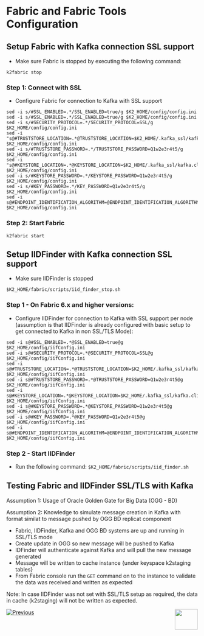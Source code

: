# Fabric and Fabric Tools Configuration  

## Setup Fabric with Kafka connection SSL support

- Make sure Fabric is stopped by executing the following command:

```k2fabric stop```

### Step 1: Connect with SSL

- Configure Fabric for connection to Kafka with SSL support

```
sed -i s/#SSL_ENABLED=.*/SSL_ENABLED=true/g $K2_HOME/config/config.ini
sed -i s/#SSL_ENABLED=.*/SSL_ENABLED=true/g $K2_HOME/config/config.ini
sed -i s/#SECURITY_PROTOCOL=.*/SECURITY_PROTOCOL=SSL/g $K2_HOME/config/config.ini
sed -i "s@#TRUSTSTORE_LOCATION=.*@TRUSTSTORE_LOCATION=$K2_HOME/.kafka_ssl/kafka.client.truststore.jks@" $K2_HOME/config/config.ini
sed -i s/#TRUSTSTORE_PASSWORD=.*/TRUSTSTORE_PASSWORD=Q1w2e3r4t5/g $K2_HOME/config/config.ini
sed -i "s@#KEYSTORE_LOCATION=.*@KEYSTORE_LOCATION=$K2_HOME/.kafka_ssl/kafka.client.keystore.jks@" $K2_HOME/config/config.ini
sed -i s/#KEYSTORE_PASSWORD=.*/KEYSTORE_PASSWORD=Q1w2e3r4t5/g $K2_HOME/config/config.ini
sed -i s/#KEY_PASSWORD=.*/KEY_PASSWORD=Q1w2e3r4t5/g $K2_HOME/config/config.ini
sed -i s@#ENDPOINT_IDENTIFICATION_ALGORITHM=@ENDPOINT_IDENTIFICATION_ALGORITHM=@g $K2_HOME/config/config.ini
```

### Step 2: Start Fabric

```k2fabric start```

 
## Setup IIDFinder with Kafka connection SSL support

- Make sure IIDFinder is stopped

```$K2_HOME/fabric/scripts/iid_finder_stop.sh```


### Step 1 - On Fabric 6.x and higher versions:

- Configure IIDFinder for connection to Kafka with SSL support per node (assumption is that IIDFinder is already configured with basic setup to get connected to Kafka in non SSL/TLS Mode):

```
sed -i s@#SSL_ENABLED=.*@SSL_ENABLED=true@g $K2_HOME/config/iifConfig.ini
sed -i s@#SECURITY_PROTOCOL=.*@SECURITY_PROTOCOL=SSL@g $K2_HOME/config/iifConfig.ini
sed -i s@#TRUSTSTORE_LOCATION=.*@TRUSTSTORE_LOCATION=$K2_HOME/.kafka_ssl/kafka.client.truststore.jks@g $K2_HOME/config/iifConfig.ini
sed -i s@#TRUSTSTORE_PASSWORD=.*@TRUSTSTORE_PASSWORD=Q1w2e3r4t5@g $K2_HOME/config/iifConfig.ini
sed -i s@#KEYSTORE_LOCATION=.*@KEYSTORE_LOCATION=$K2_HOME/.kafka_ssl/kafka.client.keystore.jks@g $K2_HOME/config/iifConfig.ini
sed -i s@#KEYSTORE_PASSWORD=.*@KEYSTORE_PASSWORD=Q1w2e3r4t5@g $K2_HOME/config/iifConfig.ini
sed -i s@#KEY_PASSWORD=.*@KEY_PASSWORD=Q1w2e3r4t5@g $K2_HOME/config/iifConfig.ini
sed -i s@#ENDPOINT_IDENTIFICATION_ALGORITHM=@ENDPOINT_IDENTIFICATION_ALGORITHM=@g $K2_HOME/config/iifConfig.ini
```

### Step 2 - Start IIDFinder

- Run the following command:
```$K2_HOME/fabric/scripts/iid_finder.sh```


## Testing Fabric and IIDFinder SSL/TLS with Kafka

Assumption 1: Usage of Oracle Golden Gate for Big Data (OGG - BD) 

Assumption 2: Knowledge to simulate message creation in Kafka with format similat to message pushed by OGG BD replicat component

- 	Fabric, IIDFinder, Kafka and OGG BD systems are up and running in SSL/TLS mode
- 	Create update in OGG so new message will be pushed to Kafka
- 	IDFinder will authenticate against Kafka and will pull the new message generated
- 	Message will be written to cache instance {under keyspace k2staging tables}
- 	From Fabric console run the ```GET``` command on to the instance to validate the data was received and written as expected


Note:
In case IIDFinder was not set with SSL/TLS setup as required, the data in cache (k2staging) will not be written as expected.



[![Previous](/articles/images/Previous.png)](/articles/99_fabric_infras/devops/05_oracleGG_hardening.md)[<img align="right" width="60" height="54" src="/articles/images/Next.png">](/articles/99_fabric_infras/devops/07_fabric_ES_SSH.md)
